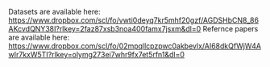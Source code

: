 Datasets are available here: https://www.dropbox.com/scl/fo/vwti0deyq7kr5mhf20gzf/AGDSHbCN8_86AKcvdQNY38I?rlkey=2faz87xsb3noa400famx7jsxm&dl=0
Refernce papers are available here: https://www.dropbox.com/scl/fo/02mpqllcpzpwc0akbevlx/AI68dkQfWjW4AwIr7kxW5TI?rlkey=olymg273ei7whr9fx7et5rfn1&dl=0
